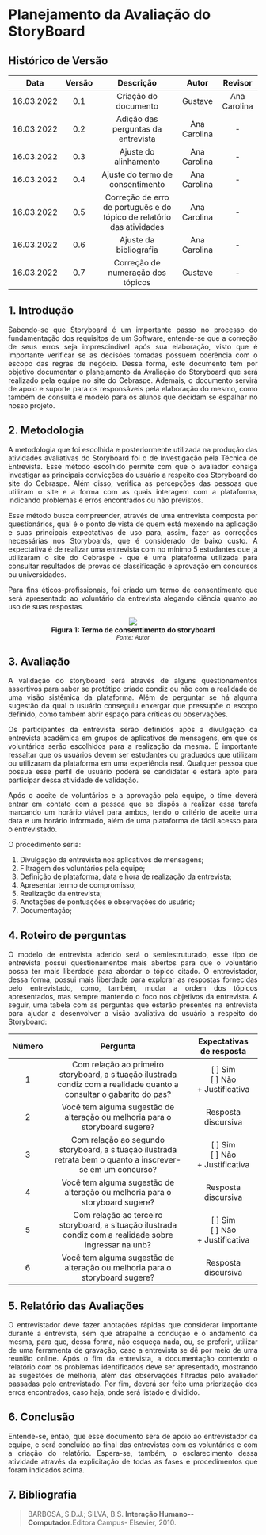 # Planejamento da Avaliação do StoryBoard

## Histórico de Versão

|    Data    | Versão |                               Descrição                               |    Autor     |   Revisor    |
| :--------: | :----: | :-------------------------------------------------------------------: | :----------: | :----------: |
| 16.03.2022 |  0.1   |                         Criação do documento                          |   Gustave    | Ana Carolina |
| 16.03.2022 |  0.2   |                  Adição das perguntas da entrevista                   | Ana Carolina |      -       |
| 16.03.2022 |  0.3   |                         Ajuste do alinhamento                         | Ana Carolina |      -       |
| 16.03.2022 |  0.4   |                   Ajuste do termo de consentimento                    | Ana Carolina |      -       |
| 16.03.2022 |  0.5   | Correção de erro de português e do tópico de relatório das atividades | Ana Carolina |      -       |
| 16.03.2022 |  0.6   |                        Ajuste da bibliografia                         | Ana Carolina |      -       |
| 16.03.2022 |  0.7   |                   Correção de numeração dos tópicos                   |   Gustave    |      -       |

## 1. Introdução

<p style="text-align: justify;">Sabendo-se que Storyboard é um importante passo no processo do fundamentação dos requisitos de um Software, entende-se que a correção de seus erros seja imprescindível após sua elaboração, visto que é importante verificar se as decisões tomadas possuem coerência com o escopo das regras de negócio. Dessa forma, este documento tem por objetivo documentar o planejamento da Avaliação do Storyboard que será realizado pela equipe no site do Cebraspe. Ademais, o documento servirá de apoio e suporte para os responsáveis pela elaboração do mesmo, como também de consulta e modelo para os alunos que decidam se espalhar no nosso projeto.
</p>

## 2. Metodologia

<p style="text-align: justify;">A metodologia que foi escolhida e posteriormente utilizada na produção das atividades avaliativas do Storyboard foi o de Investigação pela Técnica de Entrevista. Esse método escolhido permite com que o avaliador consiga investigar as principais convicções do usuário a respeito dos Storyboard do site do Cebraspe. Além disso, verifica as percepções das pessoas que utilizam o site e a forma com as quais interagem com a plataforma, indicando problemas e erros encontrados ou não previstos. 
</p>

<p style="text-align: justify;">Esse método busca compreender, através de uma entrevista composta por questionários, qual é o ponto de vista de quem está mexendo na aplicação e suas principais expectativas de uso para, assim, fazer as correções necessárias nos Storyboards, que é considerado de baixo custo. A expectativa é de realizar uma entrevista com no mínimo 5 estudantes que já utilizaram o site do Cebraspe - que é uma plataforma utilizada para consultar resultados de provas de classificação e aprovação em concursos ou universidades.
</p>

<p style="text-align: justify;"> Para fins éticos-profissionais, foi criado um termo de consentimento que será apresentado ao voluntário da entrevista alegando ciência quanto ao uso de suas respostas.
</p>

<p align="center">
<img src="https://user-images.githubusercontent.com/49570180/158597015-439ac7fd-3ddd-434b-9a2e-459e7242610d.jpg">
  <br><b>Figura 1: Termo de consentimento do storyboard</b>
  <br><small><i>Fonte: Autor</i></small>
</p>

## 3. Avaliação

<p style="text-align: justify;">A validação do storyboard será através de alguns questionamentos assertivos para saber se protótipo criado condiz ou não com a realidade de uma visão sistêmica da plataforma. Além de perguntar se há alguma sugestão da qual o usuário conseguiu enxergar que pressupõe o escopo definido, como também abrir espaço para críticas ou observações.
</p>

<p style="text-align: justify;">Os participantes da entrevista serão definidos após a divulgação da entrevista acadêmica em grupos de aplicativos de mensagens, em que os voluntários serão escolhidos para a realização da mesma. É importante ressaltar que os usuários devem ser estudantes ou graduados que utilizam ou utilizaram da plataforma em uma experiência real. Qualquer pessoa que possua esse perfil de usuário poderá se candidatar e estará apto para participar dessa atividade de validação.
</p>

<p style="text-align: justify;">Após o aceite de voluntários e a aprovação pela equipe, o time deverá entrar em contato com a pessoa que se dispôs a realizar essa tarefa marcando um horário viável para ambos, tendo o critério de aceite uma data e um horário informado, além de uma plataforma de fácil acesso para o entrevistado.
</p>

<p style="text-align: justify;">O procedimento seria: </p>

1. Divulgação da entrevista nos aplicativos de mensagens;
2. Filtragem dos voluntários pela equipe;
3. Definição de plataforma, data e hora de realização da entrevista;
4. Apresentar termo de compromisso;
5. Realização da entrevista;
6. Anotações de pontuações e observações do usuário;
7. Documentação;

## 4. Roteiro de perguntas

<p style="text-align: justify;">O modelo de entrevista aderido será o semiestruturado, esse tipo de entrevista possui questionamentos mais abertos para que o voluntário possa ter mais liberdade para abordar o tópico citado. O entrevistador, dessa forma, possui mais liberdade para explorar as respostas fornecidas pelo entrevistado, como, também, mudar a ordem dos tópicos apresentados, mas sempre mantendo o foco nos objetivos da entrevista. A seguir, uma tabela com as perguntas que estarão presentes na entrevista para ajudar a desenvolver a visão avaliativa do usuário a respeito do Storyboard:
</p>

| Número |                                                       Pergunta                                                        |       Expectativas de resposta        |
| :----: | :-------------------------------------------------------------------------------------------------------------------: | :-----------------------------------: |
|   1    | Com relação ao primeiro storyboard, a situação ilustrada condiz com a realidade quanto a consultar o gabarito do pas? | [ ] Sim<br>[ ] Não<br>+ Justificativa |
|   2    |                      Você tem alguma sugestão de alteração ou melhoria para o storyboard sugere?                      |          Resposta discursiva          |
|   3    |      Com relação ao segundo storyboard, a situação ilustrada retrata bem o quanto a inscrever-se em um concurso?      | [ ] Sim<br>[ ] Não<br>+ Justificativa |
|   4    |                      Você tem alguma sugestão de alteração ou melhoria para o storyboard sugere?                      |          Resposta discursiva          |
|   5    |        Com relação ao terceiro storyboard, a situação ilustrada condiz com a realidade sobre ingressar na unb?        | [ ] Sim<br>[ ] Não<br>+ Justificativa |
|   6    |                      Você tem alguma sugestão de alteração ou melhoria para o storyboard sugere?                      |          Resposta discursiva          |

## 5. Relatório das Avaliações

<p style="text-align: justify;">O entrevistador deve fazer anotações rápidas que considerar importante durante a entrevista, sem que atrapalhe a condução e o andamento da mesma, para que, dessa forma, não esqueça nada, ou, se preferir, utilizar de uma ferramenta de gravação, caso a entrevista se dê por meio de uma reunião online. Após o fim da entrevista, a documentação contendo o relatório com os problemas identificados deve ser apresentado, mostrando as sugestões de melhoria, além das observações filtradas pelo avaliador passadas pelo entrevistado. Por fim, deverá ser feito uma priorização dos erros encontrados, caso haja, onde será listado e dividido.
</p>

## 6. Conclusão

<p style="text-align: justify;">Entende-se, então, que esse documento será de apoio ao entrevistador da equipe, e será concluído ao final das entrevistas com os voluntários e com a criação do relatório. Espera-se, também, o esclarecimento dessa atividade através da explicitação de todas as fases e procedimentos que foram indicados acima.
</p>

## 7. Bibliografia

> BARBOSA, S.D.J.; SILVA, B.S. **Interação Humano--Computador**.Editora Campus- Elsevier, 2010.
